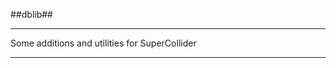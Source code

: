 ##dblib##
________________________________________________________________________

Some additions and utilities for SuperCollider
_________________________________________________________________________
